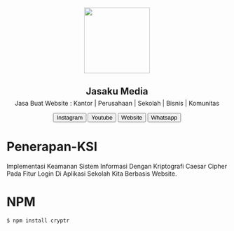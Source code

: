 <!DOCTYPE html>
<html lang="en">
<head>
    <meta charset="UTF-8">
    <meta http-equiv="X-UA-Compatible" content="IE=edge">
    <meta name="viewport" content="width=device-width, initial-scale=1.0">
    <title>Jasakumedia</title>
</head>
<body>
    <center>
        <img src="library/logoku.png" alt="" style="width: 150px; margin-top: 20px;">
        <h2>Jasaku Media</h2>
        <p style="margin-top: -12px;">Jasa Buat Website : Kantor | Perusahaan | Sekolah | Bisnis | Komunitas</p>
        <button style="cursor: pointer;" onclick="window.location.href='https://www.instagram.com/wahyu_illahi07/'">Instagram</button>
        <button style="cursor: pointer;" onclick="window.location.href='https://www.youtube.com/channel/UCQ0Dczms5fKgzZjT3PDFSLQ/playlists'">Youtube</button>
        <button style="cursor: pointer;" onclick="window.location.href='https://www.jasakumedia.id'">Website</button>
        <button style="cursor: pointer;" onclick="window.location.href='https://wa.me/082244666681'">Whatsapp</button>
    </center>
    
</body>
</html>



# Penerapan-KSI
Implementasi Keamanan Sistem Informasi Dengan Kriptografi Caesar Cipher Pada Fitur Login Di Aplikasi Sekolah Kita Berbasis Website.

# NPM
``` html
$ npm install cryptr
```
